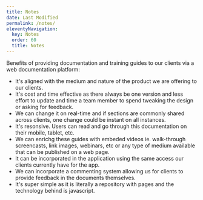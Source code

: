 ```yaml
---
title: Notes
date: Last Modified 
permalink: /notes/
eleventyNavigation:
  key: Notes 
  order: 60
  title: Notes
---
```


Benefits of providing documentation and training guides to our clients via a web documentation platform:

* It's aligned with the medium and nature of the product we are offering to our clients.
* It's cost and time effective as there always be one version and less effort to update and time a team member to spend tweaking the design or asking for feedback.
* We can change it on real-time and if sections are commonly shared across clients, one change could be instant on all instances.
* It's resonsive. Users can read and go through this documentation on their mobile, tablet, etc.
* We can enrichg these guides with embeded videos ie. walk-through screencasts, link images, webinars, etc or any type of medium available that can be published on a web page.
* It can be incorporated in the application using the same access our clients currently have for the app.
* We can incorporate a commenting system allowing us for clients to provide feedback in the documents themselves.
* It's super simple as it is literally a repository with pages and the technology behind is javascript.
